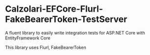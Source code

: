 # Calzolari-EFCore-Flurl-FakeBearerToken-TestServer

A fluent library to easily write integration tests for ASP.NET Core with EntityFramework Core

This library uses Flurl, FakeBearerToken

